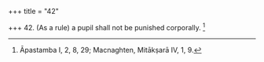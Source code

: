 +++
title = "42"

+++
42. (As a rule) a pupil shall not be punished corporally. [^37] 


[^37]:  Āpastamba I, 2, 8, 29; Macnaghten, Mitākṣarā IV, 1, 9.
